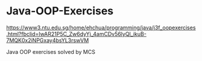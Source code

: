 # Java-OOP-Exercises

https://www3.ntu.edu.sg/home/ehchua/programming/java/j3f_oopexercises.html?fbclid=IwAR21P5C_Zw6dyYj_4amCDv56lyQl_ikuB-7MQK0x2iNPGxay4bsYL3rswVM

Java OOP exercises solved by MCS
